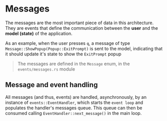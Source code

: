 # Messages
The messages are the most important piece of data in this architecture. They are
events that define the communication between the **user** and the **model
(state)** of the application.

As an example, when the user presses `q`, a message of type
`Message::ShowPopup(Popup::ExitPrompt)` is sent to the model, indicating that
it should update it's state to show the `ExitPrompt` popup

> The messages are defined in the `Message` enum, in the `events/messages.rs`
module

## Message and event handling
All messages (and thus, events) are handled, asynchronously, by an instance of
`events::EventHandler`, which starts the `event loop` and populates the handler's
messages queue. This queue can then be consumed calling
`EventHandler::next_message()` in the main loop.
